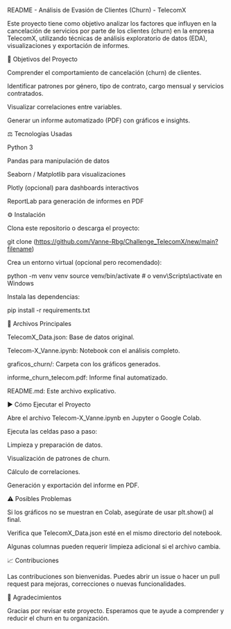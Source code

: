 README - Análisis de Evasión de Clientes (Churn) - TelecomX

Este proyecto tiene como objetivo analizar los factores que influyen en la cancelación de servicios por parte de los clientes (churn) en la empresa TelecomX, utilizando técnicas de análisis exploratorio de datos (EDA), visualizaciones y exportación de informes.

🚀 Objetivos del Proyecto

Comprender el comportamiento de cancelación (churn) de clientes.

Identificar patrones por género, tipo de contrato, cargo mensual y servicios contratados.

Visualizar correlaciones entre variables.

Generar un informe automatizado (PDF) con gráficos e insights.

⚖️ Tecnologías Usadas

Python 3

Pandas para manipulación de datos

Seaborn / Matplotlib para visualizaciones

Plotly (opcional) para dashboards interactivos

ReportLab para generación de informes en PDF

⚙️ Instalación

Clona este repositorio o descarga el proyecto:

git clone (https://github.com/Vanne-Rbg/Challenge_TelecomX/new/main?filename)

Crea un entorno virtual (opcional pero recomendado):

python -m venv venv
source venv/bin/activate  # o venv\Scripts\activate en Windows

Instala las dependencias:

pip install -r requirements.txt

📂 Archivos Principales

TelecomX_Data.json: Base de datos original.

Telecom-X_Vanne.ipynb: Notebook con el análisis completo.

graficos_churn/: Carpeta con los gráficos generados.

informe_churn_telecom.pdf: Informe final automatizado.

README.md: Este archivo explicativo.

▶️ Cómo Ejecutar el Proyecto

Abre el archivo Telecom-X_Vanne.ipynb en Jupyter o Google Colab.

Ejecuta las celdas paso a paso:

Limpieza y preparación de datos.

Visualización de patrones de churn.

Cálculo de correlaciones.

Generación y exportación del informe en PDF.

⚠️ Posibles Problemas

Si los gráficos no se muestran en Colab, asegúrate de usar plt.show() al final.

Verifica que TelecomX_Data.json esté en el mismo directorio del notebook.

Algunas columnas pueden requerir limpieza adicional si el archivo cambia.

📈 Contribuciones

Las contribuciones son bienvenidas. Puedes abrir un issue o hacer un pull request para mejoras, correcciones o nuevas funcionalidades.

🙏 Agradecimientos

Gracias por revisar este proyecto. Esperamos que te ayude a comprender y reducir el churn en tu organización.
